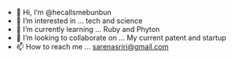 - 👋 Hi, I’m @hecallsmebunbun
- 👀 I’m interested in ... tech and science
- 🌱 I’m currently learning ... Ruby and Phyton
- 💞️ I’m looking to collaborate on ... My current patent and startup
- 📫 How to reach me ... sarenasriri@gmail.com

<!---
hecallsmebunbun/hecallsmebunbun is a ✨ special ✨ repository because its `README.md` (this file) appears on your GitHub profile.
You can click the Preview link to take a look at your changes.
--->
